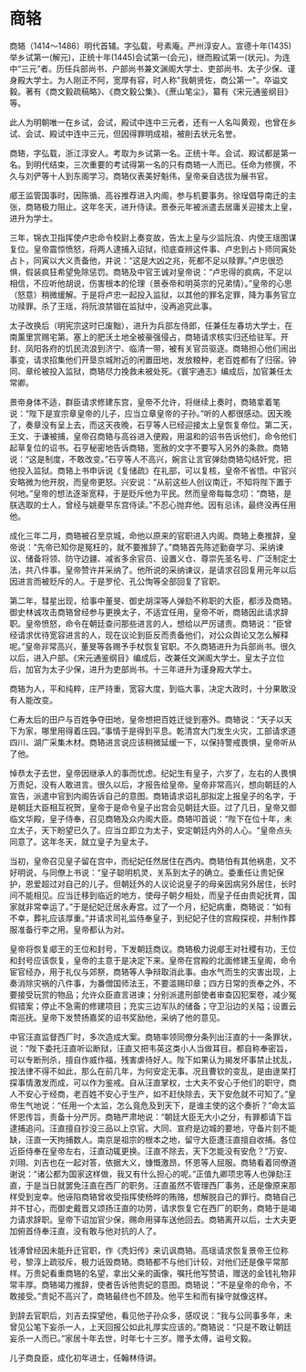 # 商辂

商辂（1414～1486）明代首辅。字弘载，号素庵。严州淳安人。宣德十年(1435)举乡试第一(解元)，正统十年(1445)会试第一(会元)，继而殿试第一(状元)。为连中“三元”者。历任兵部尚书、户部尚书兼文渊阁大学士、吏部尚书、太子少保、谨身殿大学士。为人刚正不阿，宽厚有容，时人称"我朝贤佐，商公第一"。卒谥文毅。著有《商文毅疏稿略》、《商文毅公集》、《蔗山笔尘》，纂有《宋元通鉴纲目》等。

此人为明朝唯一在乡试，会试，殿试中连中三元者，还有一人名叫黄观，也曾在乡试、会试、殿试中连中三元，但因得罪明成祖，被削去状元名誉。

商辂，字弘载，浙江淳安人。考取为乡试第一名。正统十年。会试、殿试都是第一名。到明代结束，三次重要的考试得第一名的只有商辂一人而已。任命为修撰，不久与刘俨等十人到东阁学习。商辂仪表美好魁伟，皇帝亲自选拔为展书官。

郕王监管国事时，因陈循、高谷推荐进入内阁，参与机要事务。徐珵倡导南迁的主张，商辂极力阻止。这年冬天，进升侍读。景泰元年被派遣去居庸关迎接太上皇，进升为学士。

三年，锦衣卫指挥使卢忠命令校尉上奏变故，告太上皇与少监阮浪、内使王瑶图谋复位。皇帝震惊愤怒，将两人逮捕入诏狱，彻底查辨这件事、卢忠到占卜师同寅处占卜，同寅以大义责备他，并说：“这是大凶之兆，死都不足以赎罪。”卢忠很恐惧，假装疯狂希望免除惩罚。商辂及中官王诚对皇帝说：“卢忠得的疯病，不足以相信，不应听他胡说，伤害根本的伦理（景泰帝和明英宗的兄弟情）。”皇帝的心思（怒意）稍微缓解。于是将卢忠一起投入监狱，以其他的罪名定罪，降为事务官立功赎罪。杀了王瑶，将阮浪禁锢在监狱中，没再追究此事。

太子改换后（明宪宗这时已废黜），进升为兵部左侍郎，任兼任左春坊大学士，在南薰里赏赐宅第。塞上的肥沃土地全被豪强侵占，商辂请求核实归还给驻军。开封、凤阳各府的饥民流浪到济宁、临清一带，被有关官员驱逐。商辂担心他们闹出事变，请求招集他们开垦京城附近的闲置田地，发放粮种，老百姓都有了归宿。钟同、章纶被投入监狱，商辂尽力挽救未被处死。《寰宇通志》编成后，加官兼任太常卿。

景帝身体不适，群臣请求修建东宫，皇帝不允许，将继续上奏时，商辂拿着笔说：“陛下是宣宗章皇帝的儿子，应当立章皇帝的子孙。”听的人都很感动。因天晚了，奏章没有呈上去，而这天夜晚，石亨等人已经迎接太上皇恢复帝位。第二天，王文、于谦被捕，皇帝召商辂与高谷进入便殿，用温和的诏书告诉他们，命令他们起草复位的诏书。石亨秘密地告诉商辂，宽赦的文字不要写入另外的条款。商辂说：“这是制度，不敢改变。”石亨等人不高兴，婉言让言官弹劾商辂勾结奸党，把他投入监狱。商辂上书申诉说《复储疏》在礼部，可以复核，皇帝不省悟。中官兴安略微为他开脱，而皇帝更怒。兴安说：“从前这些人创议南迁，不知将陛下置于何地。”皇帝的想法逐渐宽释，于是贬斥他为平民。然而皇帝每每念叨：“商辂，是朕选取的士人，曾经与姚夔早东宫侍读。”不忍心抛弃他。因有忌讳，最终没再任用他。

成化三年二月，商辂被召至京城，命他以原来的官职进入内阁。商辂上奏推辞，皇帝说：“先帝已知你是冤枉的，就不要推辞了。”商辂首先陈述勤奋学习、采纳谏议、储备将领、防守边疆、减省多余官员、设置义仓、尊崇先圣名号、广泛制定士法，共八件事。皇帝赞许并采纳了。他所说的采纳谏议，是请求召回复用元年以后因进言而被贬斥的人。于是罗伦、孔公恂等全部回复了官职。

第二年，彗星出现，给事中董旻、御史胡深等人弹劾不称职的大臣，都涉及商辂。御史林诚攻击商辂曾经参与更换太子，不适宜任用，皇帝不听，商辂因此请求辞职。皇帝愤怒，命令在朝廷查问那些进言的人，想给以严厉谴责。商辂说：“臣曾经请求优待宽容进言的人，现在议论到臣反而责备他们，对公众舆论又怎么解释呢。”皇帝非常高兴，董旻等各赐予手杖恢复官职。不久商辂进升为兵部尚书。很久以后，进入户部。《宋元通鉴纲目》编成后，改兼任文渊阁大学士。皇太子立位后，加官为太子少保，进升为吏部尚书。十三年进升为谨身殿大学士。

商辂为人，平和纯粹，庄严持重，宽容大度，到临大事，决定大政时，十分果敢没有人能改变。

仁寿太后的田户与百姓争夺田地，皇帝想把百姓迁徙到塞外。商辂说：“天子以天下为家，哪里用得着庄园。”事情于是得到平息。乾清宫大门发生火灾，工部请求道四川、湖广采集木材。商辂进言说应该稍微延缓一下，以保持警戒畏惧，皇帝听从了他。

悼恭太子去世，皇帝因继承人的事而忧虑。纪妃生有皇子，六岁了，左右的人畏惧万贵妃，没有人敢进言。很久以后，才报告给皇帝。皇帝非常高兴，想向朝廷的人宣告，派遣中官到内阁告诉自己的意图。商辂请求诏礼部拟定上报皇子的名字，于是朝廷大臣相互祝贺，皇帝于是命令皇子出宫会见朝廷大臣。过了几日，皇帝又御临文华殿，皇子侍奉，召见商辂及众内阁大臣。商辂叩首说：“陛下在位十年，未立太子，天下盼望已久了。应当立即立为太子，安定朝廷内外的人心。“皇帝点头同意了。这年冬天，就立皇子为皇太子。

当初，皇帝召见皇子留在宫中，而纪妃任然居住在西内。商辂怕有其他祸患，又不好明说，与同僚上书说：“皇子聪明机灵，关系到太子的确立。委重任让贵妃保护，恩爱超过对自己的儿子。但朝廷外的人议论说皇子的母亲因病另外居住，长时间不能相见。应当迁移到临近的地方，使母子朝夕相处，而皇子任由贵妃抚育，国家就非常幸运了。”于是纪妃迁居永寿宫。过了一个月，纪妃病重，商辂说：“如有不幸，葬礼应该厚重。”并请求司礼监侍奉皇子，到纪妃子住的宫殿探视，并制作葬服准备行李之用。皇帝都认为对。

皇帝将恢复郕王的王位和封号，下发朝廷商议。商辂极力说郕王对社稷有功，王位和封号应该恢复，皇帝的主意于是决定下来。皇帝在宫殿的北面修建玉皇阁，命令宦官经办，用于礼仪与郊祭，商辂等人争辩取消此事。由水气而生的灾害出现，上奏消除灾祸的八件事，为番僧国师法王，不要滥赐印章；四方日常的贡奉之外，不要接受玩赏的物品；允许众臣直言进谏；分别派遣刑部使者审查囚犯案卷，减少冤假错案；停止不急需的修建项目；充实三边军队的储备；守卫沿边的关隘；设置云南巡抚。皇帝下发赞扬嘉奖的诏书奖励他，采纳了他的意见。

中官汪直监督西厂时，多次造成大案。商辂率领同僚分条列出汪直的十一条罪状，说：“陛下委托汪直听讼断狱，汪直又把韦英这类小人当做耳目。都自称奉密旨，可以专断刑杀，擅自作威作福，残害虐待好人。陛下如果认为揭发坏事禁止扰乱，按法律不得不如此，那么在前几年，为何安定无事。况且曹钦的变乱，是由逯杲打探事情激发而成，可以作为鉴戒。自从汪直掌权，士大夫不安心于他们的职守，商人不安心于经商，老百姓不安心于生产，如不赶快除去，天下安危就不可知了。”皇帝生气地说：“任用一个太监，怎么竟危及到天下，是谁主使的这个奏折？”命太监怀恩传旨，责备十分严厉。商辂严肃地说：“朝廷大臣无大小之分，有罪都请下旨逮捕追问。汪直擅自抄没三品以上京官。大同、宣府是边城的要地，守备片刻不能缺，汪直一天拘捕数人。南京是祖宗的根本之地，留守大臣遭汪直擅自收捕。各位近臣侍奉在皇帝左右，汪直动辄更换。汪直不除去，天下怎能没有安危？”万安、刘珝、刘吉也在一起对答，依据大义，慷慨激昂，怀恩等人屈服。商辂看着同僚道谢说：“诸公都为国家这样做，我又有什么担心的呢。”正值九卿项忠等人也弹劾汪直，于是当日就罢免汪直在西厂的职务。汪直虽然不管理西厂事务，还是像原来那样受到宠幸。他诬陷商辂曾收受指挥使杨晔的贿赂，想解脱自己的罪行。商辂自己并不甘心，而御史戴晋又颂扬汪直的功劳，请求恢复它在西厂的职务，商辂于是竭力请求辞职。皇帝下诏加官少保，赐命用驿车送他回去。商辂离开以后，士大夫更加俯首侍奉汪直，没有敢与他对抗的人了。

钱溥曾经因未能升迁官职，作《秃妇传》来讥讽商辂。高瑶请求恢复景帝王位称号，黎淳上疏驳斥，极力诋毁商辂。商辂都不与他们计较，对他们还是像平常那样。万贵妃看重商辂的名望，拿出父亲的画像，嘱托他写赞语，赠送的金钱礼物非常丰厚。商辂竭力推辞，使者告诉他贵妃的意图。商辂说：“不是皇帝的命令，不敢接受。”贵妃不高兴了，商辂最终也不顾及。他平生和而有操守就像这样。

到辞去官职后，刘吉去探望他，看见他子孙众多，感叹说：“我与公同事多年，未曾见公笔下妄杀一人，上天回报公如此礼厚实应该的。”商辂说：“只是不敢让朝廷妄杀一人而已。”家居十年去世，时年七十三岁。赠予太傅，谥号文毅。

儿子商良臣，成化初年进士，任翰林侍讲。
